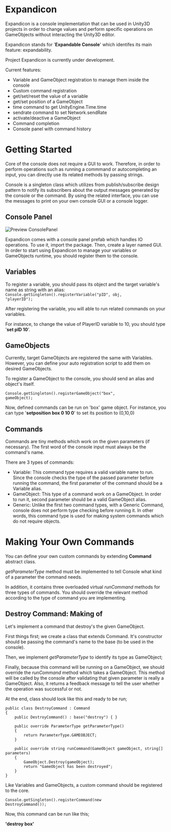 Expandicon
==========

Expandicon is a console implementation that can be used in Unity3D projects in order to change values and perform specific operations on GameObjects without interacting the Unity3D editor. 

Expandicon stands for '<b>Expandable Console</b>' which identifes its main feature: expandability.

Project Expandicon is currently under development.

Current features:

- Variable and GameObject registration to manage them inside the console
- Custom command registration
- get/set/reset the value of a variable
- get/set position of a GameObject
- time command to get UnityEngine.Time.time
- sendrate command to set Network.sendRate
- activate/deactive a GameObject
- Command completion
- Console panel with command history


Getting Started
===============

Core of the console does not require a GUI to work. Therefore, in order to perform operations such as running a commmand or autocompleting an input, you can directly use its related methods by passing strings.

Console is a singleton class which utilizes from publish/subscribe design pattern to notify its subscribers about the output messages generated by the console or the command. By using the related interface, you can use the messages to print on your own console GUI or a console logger.


Console Panel
--------

![Preview ConsolePanel](https://raw.github.com/asekerefe/Expandicon/master/screenshot/ConsolePanel.png)

Expandicon comes with a console panel prefab which handles IO operations. To use it, import the package. Then, create a layer named GUI. 
In order to start using Expandicon to manage your variables or GameObjects runtime, you should register them to the console. 

Variables
--------

To register a variable, you should pass its object and the target variable's name as string with an alias:
<code>Console.getSingleton().registerVariable("pID", obj, "playerID");</code>

After registering the variable, you will able to run related commands on your variables.

For instance, to change the value of PlayerID variable to 10, you should type '<b>set pID 10</b>'.


GameObjects
--------

Currently, target GameObjects are registered the same with Variables. However, you can define your auto registration script to add them on desired GameObjects.

To register a GameObject to the console, you should send an alias and object's itself.
 
<code>Console.getSingleton().registerGameObject("box", gameObject);</code>

Now, defined commands can be run on 'box' game object. For instance, you can type '<b>setposition box 0 10 0</b>' to set its position to (0,10,0)


Commands
--------

Commands are tiny methods which work on the given parameters (if necessary). The first word of the console input must always be the command's name. 

There are 3 types of commands:
- Variable: This command type requires a valid variable name to run. Since the console checks the type of the passed parameter before running the command, the first parameter of the command should be a Variable alias.
- GameObject: This type of a command work on a GameObject. In order to run it, second parameter should be a valid GameObject alias.
- Generic: Unlike the first two command types, with a Generic Command, console does not perform type checking before running it. In other words, this command type is used for making system commands which do not require objects.


Making Your Own Commands
========================

You can define your own custom commands by extending <b>Command</b> abstract class. 

<i>getParameterType</i> method must be implemented to tell Console what kind of a parameter the command needs. 

In addition, it contains three overloaded virtual <i>runCommand</i> methods for three types of commands. You should override the relevant method according to the type of command you are implementing.

Destroy Command: Making of
---------------

Let's implement a command that destroy's the given GameObject.

First things first; we create a class that extends Command. It's constructor should be passing the command's name to the base (to be used in the console).

Then, we implement <i>getParameterType</i> to identify its type as GameObject;

Finally, because this command will be running on a GameObject, we should override the <i>runCommand</i> method which takes a GameObject. This method will be called by the console after validating that given parameter is really a GameObject. Also, it returns a feedback message to tell the user whether the operation was successful or not.

At the end, class should look like this and ready to be run;


    public class DestroyCommand : Command
    {
        public DestroyCommand() : base("destroy") { }

        public override ParameterType getParameterType()
        {
            return ParameterType.GAMEOBJECT;
        }

        public override string runCommand(GameObject gameObject, string[] parameters)
        {
            GameObject.Destroy(gameObject);
            return "GameObject has been destroyed";
        }
    }


Like Variables and GameObjects, a custom command should be registered to the core.

<code>Console.getSingleton().registerCommand(new DestroyCommand());</code>

Now, this command can be run like this;

<b>'destroy box'</b>


